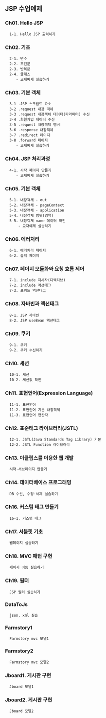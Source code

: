 ## JSP 수업예제
### Ch01. Hello JSP
```
  1-1. Hello JSP 출력하기
```

### Ch02. 기초
```
  2-1. 변수 
  2-2. 조건문 
  2-3. 반복문 
  2-4. 클래스 
     - 교재예제 실습하기
```

### Ch03. 기본 객체
```
  3-1 .JSP 스크립트 요소
  3-2 .request 내장 객체
  3-3 .request 내장객체 데이터(파라미터) 수신
  3-4 .회원가입 데이터 수신
  3-5 .request 내장객체 멤버
  3-6 .response 내장객체
  3-7 .redirect 페이지
  3-8 .forward 페이지
     - 교재예제 실습하기
```

### Ch04. JSP 처리과정
```
  4-1. 시작 페이지 만들기
     - 교재예제 실습하기
```

### Ch05. 기본 객체
```
  5-1. 내장객체 - out 
  5-2. 내장객체 - pageContext 
  5-3. 내장객체 - application 
  5-4. 내장객체 범위(영역) 
  5-5. 내장객체 name 데이터 확인
      - 교재예제 실습하기
```

### Ch06. 에러처리
```
  6-1. 에러처리 페이지
  6-2. 출력 페이지
```

### Ch07. 페이지 모듈화와 요청 흐름 제어
```
  7-1. include 지시자(디렉티브)
  7-2. include 액션태그
  7-3. 포워드 액션태그
```

### Ch08. 자바빈과 액션태그
```
  8-1. JSP 자바빈
  8-2. JSP useBean 액션태그
```

### Ch09. 쿠키
```
  9-1. 쿠키
  9-2. 쿠키 수신하기
```

### Ch10. 세션
```
  10-1. 세션
  10-2. 세션값 확인
```

### Ch11. 표현언어(Expression Language)
```
  11-1. 표현언어
  11-2. 표현언어 기본 내장객체
  11-3. 표현언어 연산자
```

### Ch12. 표준태그 라이브러리(JSTL)
```
  12-1. JSTL(Java Standards Tag Library) 기본
  12-2. JSTL Function 라이브러리
```

### Ch13. 이클립스를 이용한 웹 개발
```
  시작·서브페이지 만들기
```

### Ch14. 데이터베이스 프로그래밍
```
  DB 수신, 수정·삭제 실습하기
```

### Ch16. 커스텀 태그 만들기
```
  16-1. 커스텀 태그
```

### Ch17. 서블릿 기초
```
  웹페이지 실습하기
```

### Ch18. MVC 패턴 구현
```
  페이지 이동 실습하기
```

### Ch19. 필터
```
  JSP 필터 실습하기
```

### DataToJs
```
  json, xml 실습
```

### Farmstory1
```
  Farmstory mvc 모델1
```

### Farmstory2
```
  Farmstory mvc 모델2
```

### Jboard1. 게시판 구현
```
  Jboard 모델1
```

### Jboard2. 게시판 구현
```
  Jboard 모델2
```

